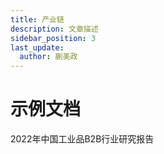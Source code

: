 ```yaml
---
title: 产业链
description: 文章描述
sidebar_position: 3
last_update:
  author: 蒯美政
---
```


# 示例文档

2022年中国工业品B2B行业研究报告


